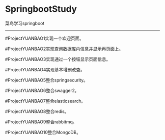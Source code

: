 # SpringbootStudy
菜鸟学习springboot
***
#ProjectYUANBAO1实现一个欢迎页面。  

#ProjectYUANBAO2实现查询数据库内信息并显示再页面上。  

#ProjectYUANBAO3实现通过一个按钮显示页面信息。  

#ProjectYUANBAO4实现基本增删改查。  

#ProjectYUANBAO5整合springsecurity。  

#ProjectYUANBAO6整合swagger2。  

#ProjectYUANBAO7整合elasticsearch。  

#ProjectYUANBAO8整合redis。  

#ProjectYUANBAO9整合rabbitmq。  

#ProjectYUANBAO10整合MongoDB。
